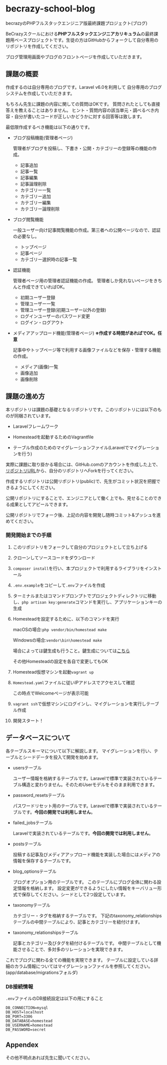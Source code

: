 # becrazy-school-blog

becrazyのPHPフルスタックエンジニア版最終課題プロジェクト(ブログ)

BeCrazyスクールにおける**PHPフルスタックエンジニアカリキュラム**の最終課題用ベースプロジェクトです。生徒の方はGitHubからフォークして自分専用のリポジトリを作成してください。

ブログ管理用画面やブログのフロントページを作成していただきます。

## 課題の概要

作成するのは自分専用のブログです。Laravel v6.0を利用して
自分専用のブログシステムを作成していただきます。

もちろん先生に課題の内容に関しての質問はOKです。
質問されたとしても直接答えを教えることはありません。
ヒント・質問内容の該当単元・調べるべき内容・自分が書いたコードが正しいかどうかに対する回答等は致します。

最低限作成するべき機能は以下の通りです。

* ブログ投稿機能(管理者ページ)

    管理者がブログを投稿し、下書き・公開・カテゴリーの登録等の機能の作成。

    * 記事追加
    * 記事一覧
    * 記事編集
    * 記事論理削除
    * カテゴリー一覧
    * カテゴリー追加
    * カテゴリー編集
    * カテゴリー論理削除

* ブログ閲覧機能

    一般ユーザー向け記事閲覧機能の作成。第三者への公開ページなので、認証の必要なし。

    * トップページ
    * 記事ページ
    * カテゴリー選択時の記事一覧

* 認証機能

    管理者ページ用の管理者認証機能の作成。
    管理者しか見れないページをきちんと作成できていればOK。

    * 初期ユーザー登録
    * 管理ユーザー一覧
    * 管理ユーザー登録(初期ユーザー以外の登録)
    * ログインユーザーのパスワード変更
    * ログイン・ログアウト

* メディアアップロード機能(管理者ページ) **※作成する時間があればでOK。任意**

    記事中やトップページ等で利用する画像ファイルなどを保存・管理する機能の作成。

    * メディア(画像)一覧
    * 画像追加
    * 画像削除

## 課題の進め方

本リポジトリは課題の基礎となるリポジトリです。このリポジトリには以下のものが同梱されています。

* Laravelフレームワーク

* Homesteadを起動するためのVagrantfile

* テーブル作成のためのマイグレーションファイル(Laravelでマイグレーションを行う)

実際に課題に取り掛かる場合には、GitHub.comのアカウントを作成した上で、[リポジトリURL](https://github.com/nrhrhysd616/becrazy-school-blog)から、自分のリポジトリへForkを行ってください。

作成するリポジトリは公開リポジトリ(public)で、先生がコミット状況を把握できるようにしてください。

公開リポジトリにすることで、エンジニアとして働く上でも、見せることのできる成果としてアピールできます。

公開リポジトリでフォーク後、上記の内容を開発し随時コミット&プッシュを進めてください。

### 開発開始までの手順

1. このリポジトリをフォークして自分のプロジェクトとして立ち上げる

2. クローンしてソースコードをダウンロード

3. `composer install`を行い、本プロジェクトで利用するライブラリをインストール

4. `.env.example`をコピーして`.env`ファイルを作成

5. ターミナルまたはコマンドプロンプトでプロジェクトディレクトリに移動し、`php artisan key:generate`コマンドを実行し、アプリケーションキーの生成

6. Homesteadを設定するために、以下のコマンドを実行

    macOSの場合:`php vendor/bin/homestead make`

    Windowsの場合:`vendor\bin\homestead make`

    場合によっては鍵生成も行うこと。鍵生成については[こちら](https://it.becrazy.jp/article/laravel-homestead-setting)

    その他Homesteadの設定を各自で変更してもOK

7. Homestead仮想マシンを起動`vagrant up`

8. `Homestead.yaml`ファイルに従いIPアドレスでアクセスして確認

    この時点でWelcomeページが表示可能

9. `vagrant ssh`で仮想マシンにログインし、マイグレーションを実行しテーブル作成

10. 開発スタート！


## データベースについて

各テーブルスキーマについて以下に解説します。
マイグレーションを行い、テーブルとシードデータを投入て開発を始めます。

* usersテーブル

    ユーザー情報を格納するテーブルです。Laravelで標準で実装されているテーブル構造と変わりません。そのためUserモデルをそのまま利用できます。

* password_resetsテーブル

    パスワードリセット用のテーブルです。Laravelで標準で実装されているテーブルです。**今回の開発では利用しません**。

* failed_jobsテーブル

    Laravelで実装されているテーブルです。**今回の開発では利用しません**。

* postsテーブル

    投稿する記事及びメディアアップロード機能を実装した場合にはメディアの情報を保存するテーブルです。

* blog_optionsテーブル

    ブログオプション用のテーブルです。
    このテーブルにブログ全体に関わる設定情報を格納します。
    設定変更ができるようにしたい情報をキーバリュー形式で保存してください。シードとして2つ設定しています。

* taxonomyテーブル

    カテゴリー・タグを格納するテーブルです。
    下記のtaxonomy_relationshipsテーブルの中間テーブルにより、記事とカテゴリーを紐付けます。

* taxonomy_relationshipsテーブル

    記事とカテゴリー及びタグを紐付けるテーブルです。
    中間テーブルとして機能させることで、多対多のリレーションを実現できます。

これでブログに関わる全ての機能を実現できます。
テーブルに設定している詳細のカラム情報についてはマイグレーションファイルを参照してください。(app/database/migrationsフォルダ)

### DB接続情報

`.env`ファイルのDB接続設定は以下の用にすること

```
DB_CONNECTION=mysql
DB_HOST=localhost
DB_PORT=3306
DB_DATABASE=homestead
DB_USERNAME=homestead
DB_PASSWORD=secret
```



## Appendex

その他不明点あれば先生に聞いてください。
